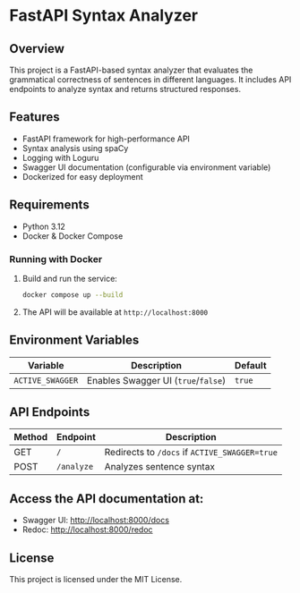 # FastAPI Syntax Analyzer

## Overview
This project is a FastAPI-based syntax analyzer that evaluates the grammatical correctness of sentences in different languages. It includes API endpoints to analyze syntax and returns structured responses.

## Features
- FastAPI framework for high-performance API
- Syntax analysis using spaCy
- Logging with Loguru
- Swagger UI documentation (configurable via environment variable)
- Dockerized for easy deployment

## Requirements
- Python 3.12
- Docker & Docker Compose

### Running with Docker
1. Build and run the service:
   ```bash
   docker compose up --build
   ```
2. The API will be available at `http://localhost:8000`

## Environment Variables
| Variable       | Description                                   | Default |
|---------------|-----------------------------------------------|---------|
| `ACTIVE_SWAGGER` | Enables Swagger UI (`true`/`false`)         | `true`  |

## API Endpoints
| Method | Endpoint       | Description                |
|--------|---------------|----------------------------|
| GET    | `/`           | Redirects to `/docs` if `ACTIVE_SWAGGER=true` |
| POST   | `/analyze`    | Analyzes sentence syntax |


## Access the API documentation at:
   - Swagger UI: [http://localhost:8000/docs](http://localhost:8000/docs)
   - Redoc: [http://localhost:8000/redoc](http://localhost:8000/redoc)


## License
This project is licensed under the MIT License.
